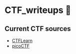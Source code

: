 # CTF_writeups 🚩

## Current CTF sources

* [CTFLearn](https://github.com/mattix1710/CTF_writeups/tree/main/CTFLearn)
* [picoCTF](https://github.com/mattix1710/CTF_writeups/tree/main/picoCTF)
